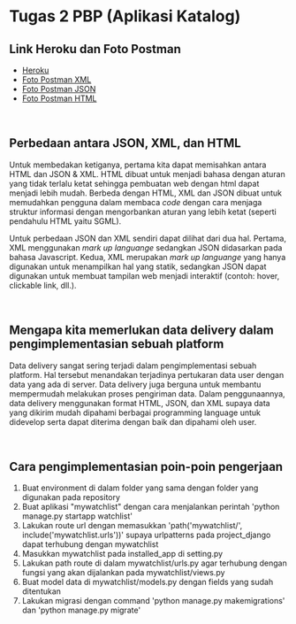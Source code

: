 # **Tugas 2 PBP (Aplikasi Katalog)**

## Link Heroku dan Foto Postman
- [Heroku](https://tugas2kohan.herokuapp.com/katalog/)
- [Foto Postman XML](https://drive.google.com/file/d/1tnd_FIw9VqJ46me5zu5Vclhz6hQJ55et/view?usp=sharing)
- [Foto Postman JSON](https://drive.google.com/file/d/1GWeWRDtyLm9dREqnLJvqd1pGKINT-_z7/view?usp=sharing)
- [Foto Postman HTML](https://drive.google.com/file/d/1cC-trcrYfGW4485fsYBzfVw4f-4avfJw/view?usp=sharing)
<br />

## Perbedaan antara JSON, XML, dan HTML
Untuk membedakan ketiganya, pertama kita dapat memisahkan antara HTML dan JSON & XML. HTML dibuat untuk menjadi bahasa dengan aturan yang tidak terlalu ketat sehingga pembuatan web dengan html dapat menjadi lebih mudah. Berbeda dengan HTML, XML dan JSON dibuat untuk memudahkan pengguna dalam membaca *code* dengan cara menjaga struktur informasi dengan mengorbankan aturan yang lebih ketat (seperti pendahulu HTML yaitu SGML).

Untuk perbedaan JSON dan XML sendiri dapat dilihat dari dua hal. Pertama, XML menggunakan *mark up languange* sedangkan JSON didasarkan pada bahasa Javascript. Kedua,  XML merupakan *mark up languange* yang hanya digunakan untuk menampilkan hal yang statik, sedangkan JSON dapat digunakan untuk membuat tampilan web menjadi interaktif (contoh: hover, clickable link, dll.).

<br />

## Mengapa kita memerlukan data delivery dalam pengimplementasian sebuah platform
Data delivery sangat sering terjadi dalam pengimplementasi sebuah platform. Hal tersebut menandakan terjadinya pertukaran data user dengan data yang ada di server. Data delivery juga berguna untuk membantu mempermudah melakukan proses pengiriman data. Dalam penggunaannya, data delivery menggunakan format HTML, JSON, dan XML supaya data yang dikirim mudah dipahami berbagai programming language untuk didevelop serta dapat diterima dengan baik dan dipahami oleh user.

<br />

## Cara pengimplementasian poin-poin pengerjaan
1. Buat environment di dalam folder yang sama dengan folder yang digunakan pada repository
2. Buat aplikasi "mywatchlist" dengan cara menjalankan perintah 'python manage.py startapp watchlist'
3. Lakukan route url dengan memasukkan 'path('mywatchlist/', include('mywatchlist.urls'))' supaya urlpatterns pada project_django dapat terhubung dengan mywatchlist
4. Masukkan mywatchlist pada installed_app di setting.py
5. Lakukan path route di dalam mywatchlist/urls.py agar terhubung dengan fungsi yang akan dijalankan pada mywatchlist/views.py
6. Buat model data di mywatchlist/models.py dengan fields yang sudah ditentukan
7. Lakukan migrasi dengan command 'python manage.py makemigrations' dan 'python manage.py migrate'